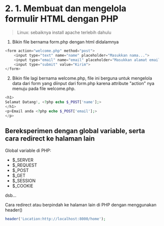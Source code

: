 # 2. 1. Membuat dan mengelola formulir HTML dengan PHP

> Linux: sebaiknya install apache terlebih dahulu

1. Bikin file bernama form.php dengan html didalamnya

```php
<form action="welcome.php" method="post">
    <input type="text" name="name" placeholder="Masukkan nama...">
    <input type="email" name="email" placeholder="Masukkan alamat email..">
    <input type="submit" value="Kirim">
</form>
```

2. Bikin file lagi bernama welcome.php, file ini berguna untuk mengelola data dari form yang diinput dari form.php karena attribute "action" nya menuju pada file welcome.php.

```php
<h1>
Selamat Datang!, <?php echo $_POST['name'];>
</h1>
<p>Email anda <?php echo $_POST['email'];>
</p>
```

## Bereksperimen dengan global variable, serta cara redirect ke halaman lain

Global variable di PHP:

- $_SERVER
- $_REQUEST
- $_POST
- $_GET
- $_SESSION
- $_COOKIE

dsb...

Cara redirect atau berpindah ke halaman lain di PHP dengan menggunakan header()

```php
header('Location:http://localhost:8000/home');
```

